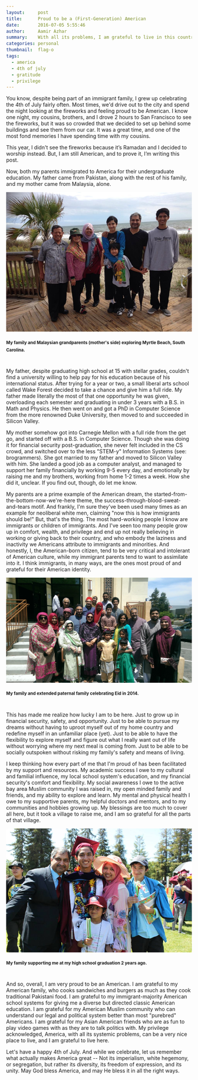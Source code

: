 ```yaml
---
layout:     post
title:      Proud to be a (First-Generation) American
date:       2016-07-05 5:55:46
author:     Aamir Azhar
summary:    With all its problems, I am grateful to live in this country.
categories: personal
thumbnail:  flag-o
tags:
  - america
  - 4th of july
  - gratitude
  - privilege
---
```

You know, despite being part of an immigrant family, I grew up celebrating the 4th of July fairly often. Most times, we'd drive out to the city and spend the night looking at the fireworks and feeling proud to be American. I know one night, my cousins, brothers, and I drove 2 hours to San Francisco to see the fireworks, but it was so crowded that we decided to set up behind some buildings and see them from our car. It was a great time, and one of the most fond memories I have spending time with my cousins.

This year, I didn't see the fireworks because it’s Ramadan and I decided to worship instead. But, I am still American, and to prove it, I’m writing this post.

Now, both my parents immigrated to America for their undergraduate education. My father came from Pakistan, along with the rest of his family, and my mother came from Malaysia, alone.

![Family-South-Carolina](/resources/images/07-05-2016/fam-sc.jpg)

#### <sup>My family and Malaysian grandparents (mother's side) exploring Myrtle Beach, South Carolina.</sup>

<br>
My father, despite graduating high school at 15 with stellar grades, couldn't find a university willing to help pay for his education because of his international status. After trying for a year or two, a small liberal arts school called Wake Forest decided to take a chance and give him a full ride. My father made literally the most of that one opportunity he was given, overloading each semester and graduating in under 3 years with a B.S. in Math and Physics. He then went on and got a PhD in Computer Science from the more renowned Duke University, then moved to and succeeded in Silicon Valley.

My mother somehow got into Carnegie Mellon with a full ride from the get go, and started off with a B.S. in Computer Science. Though she was doing it for financial security post-graduation, she never felt included in the CS crowd, and switched over to the less "STEM-y" Information Systems (see: brogrammers). She got married to my father and moved to Silicon Valley with him. She landed a good job as a computer analyst, and managed to support her family financially by working 9-5 every day, and emotionally by raising me and my brothers, working from home 1-2 times a week. How she did it, unclear. If you find out, though, do let me know.

My parents are a prime example of the American dream, the started-from-the-bottom-now-we're-here theme, the success-through-blood-sweat-and-tears motif. And frankly, I'm sure they've been used many times as an example for neoliberal white men, claiming "now this is how immigrants should be!" But, that's the thing. The most hard-working people I know are immigrants or children of immigrants. And I've seen too many people grow up in comfort, wealth, and privilege and end up not really believing in working or giving back to their country, and who embody the laziness and inactivity we Americans attribute to immigrants and minorities. And honestly, I, the American-born citizen, tend to be very critical and intolerant of American culture, while my immigrant parents tend to want to assimilate into it. I think immigrants, in many ways, are the ones most proud of and grateful for their American identity.

![Family-Eid](/resources/images/07-05-2016/fam-eid.jpg)

#### <sup>My family and extended paternal family celebrating Eid in 2014.</sup>

<br>
This has made me realize how lucky I am to be here. Just to grow up in financial security, safety, and opportunity. Just to be able to pursue my dreams without having to uproot myself out of my home country and redefine myself in an unfamiliar place (yet). Just to be able to have the flexibility to explore myself and figure out what I really want out of life without worrying where my next meal is coming from. Just to be able to be socially outspoken without risking my family's safety and means of living.

I keep thinking how every part of me that I'm proud of has been facilitated by my support and resources. My academic success I owe to my cultural and familial influence, my local school system's education, and my financial security's comfort and flexibility. My social awareness I owe to the active bay area Muslim community I was raised in, my open minded family and friends, and my ability to explore and learn. My mental and physical health I owe to my supportive parents, my helpful doctors and mentors, and to my communities and hobbies growing up. My blessings are too much to cover all here, but it took a village to raise me, and I am so grateful for all the parts of that village.

![My-Graduation](/resources/images/07-05-2016/graduation.jpg)

#### <sup>My family supporting me at my high school graduation 2 years ago.</sup>

<br>
And so, overall, I am very proud to be an American. I am grateful to my American family, who cooks sandwiches and burgers as much as they cook traditional Pakistani food. I am grateful to my immigrant-majority American school systems for giving me a diverse but directed classic American education. I am grateful for my American Muslim community who can understand our legal and political system better than most "purebred" Americans. I am grateful for my Asian American friends who are as fun to play video games with as they are to talk politics with. My privilege acknowledged, America, with all its systemic problems, can be a very nice place to live, and I am grateful to live here.

Let's have a happy 4th of July. And while we celebrate, let us remember what actually makes America great -- Not its imperialism, white hegemony, or segregation, but rather its diversity, its freedom of expression, and its unity. May God bless America, and may He bless it in all the right ways.
